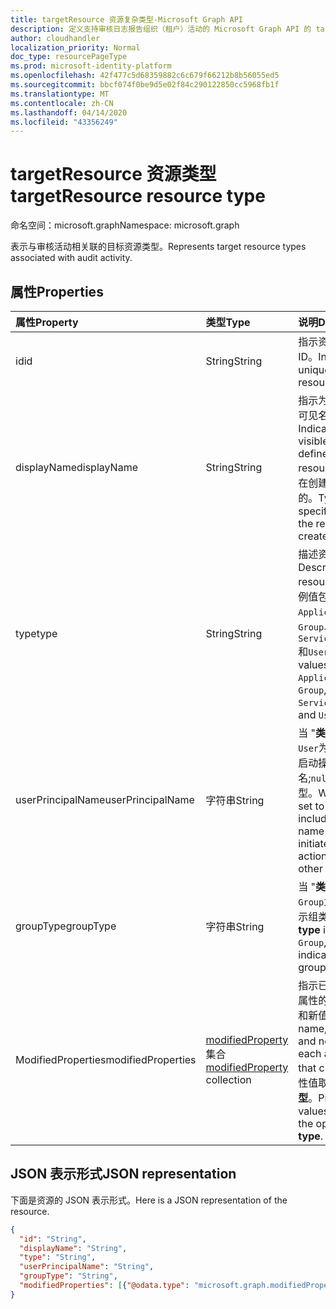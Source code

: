 ```yaml
---
title: targetResource 资源复杂类型-Microsoft Graph API
description: 定义支持审核日志报告组织（租户）活动的 Microsoft Graph API 的 targetResource 实体资源复杂类型。
author: cloudhandler
localization_priority: Normal
doc_type: resourcePageType
ms.prod: microsoft-identity-platform
ms.openlocfilehash: 42f477c5d68359882c6c679f66212b8b56055ed5
ms.sourcegitcommit: bbcf074f0be9d5e02f84c290122850cc5968fb1f
ms.translationtype: MT
ms.contentlocale: zh-CN
ms.lasthandoff: 04/14/2020
ms.locfileid: "43356249"
---
```

# <a name="targetresource-resource-type"></a><span data-ttu-id="22d2f-103">targetResource 资源类型</span><span class="sxs-lookup"><span data-stu-id="22d2f-103">targetResource resource type</span></span>

<span data-ttu-id="22d2f-104">命名空间：microsoft.graph</span><span class="sxs-lookup"><span data-stu-id="22d2f-104">Namespace: microsoft.graph</span></span>

<span data-ttu-id="22d2f-105">表示与审核活动相关联的目标资源类型。</span><span class="sxs-lookup"><span data-stu-id="22d2f-105">Represents target resource types associated with audit activity.</span></span> 


## <a name="properties"></a><span data-ttu-id="22d2f-106">属性</span><span class="sxs-lookup"><span data-stu-id="22d2f-106">Properties</span></span>

| <span data-ttu-id="22d2f-107">属性</span><span class="sxs-lookup"><span data-stu-id="22d2f-107">Property</span></span>     | <span data-ttu-id="22d2f-108">类型</span><span class="sxs-lookup"><span data-stu-id="22d2f-108">Type</span></span>   |<span data-ttu-id="22d2f-109">说明</span><span class="sxs-lookup"><span data-stu-id="22d2f-109">Description</span></span>|
|:---------------|:--------|:----------|
|<span data-ttu-id="22d2f-110">id</span><span class="sxs-lookup"><span data-stu-id="22d2f-110">id</span></span>|<span data-ttu-id="22d2f-111">String</span><span class="sxs-lookup"><span data-stu-id="22d2f-111">String</span></span>|<span data-ttu-id="22d2f-112">指示资源的唯一 ID。</span><span class="sxs-lookup"><span data-stu-id="22d2f-112">Indicates the unique ID of the resource.</span></span>|
|<span data-ttu-id="22d2f-113">displayName</span><span class="sxs-lookup"><span data-stu-id="22d2f-113">displayName</span></span>|<span data-ttu-id="22d2f-114">String</span><span class="sxs-lookup"><span data-stu-id="22d2f-114">String</span></span>|<span data-ttu-id="22d2f-115">指示为资源定义的可见名称。</span><span class="sxs-lookup"><span data-stu-id="22d2f-115">Indicates the visible name defined for the resource.</span></span> <span data-ttu-id="22d2f-116">通常是在创建资源时指定的。</span><span class="sxs-lookup"><span data-stu-id="22d2f-116">Typically specified when the resource is created.</span></span>|
|<span data-ttu-id="22d2f-117">type</span><span class="sxs-lookup"><span data-stu-id="22d2f-117">type</span></span>|<span data-ttu-id="22d2f-118">String</span><span class="sxs-lookup"><span data-stu-id="22d2f-118">String</span></span>|<span data-ttu-id="22d2f-119">描述资源类型。</span><span class="sxs-lookup"><span data-stu-id="22d2f-119">Describes the resource type.</span></span>  <span data-ttu-id="22d2f-120">示例值包括`Application`、 `Group`、 `ServicePrincipal`和`User`。</span><span class="sxs-lookup"><span data-stu-id="22d2f-120">Example values include `Application`, `Group`, `ServicePrincipal`, and `User`.</span></span>|
|<span data-ttu-id="22d2f-121">userPrincipalName</span><span class="sxs-lookup"><span data-stu-id="22d2f-121">userPrincipalName</span></span>|<span data-ttu-id="22d2f-122">字符串</span><span class="sxs-lookup"><span data-stu-id="22d2f-122">String</span></span>|<span data-ttu-id="22d2f-123">当 "**类型**" 设置`User`为时，这包括启动操作的用户名;`null`对于其他类型。</span><span class="sxs-lookup"><span data-stu-id="22d2f-123">When **type** is set to `User`, this includes the user name that initiated the action; `null` for other types.</span></span>|
|<span data-ttu-id="22d2f-124">groupType</span><span class="sxs-lookup"><span data-stu-id="22d2f-124">groupType</span></span>|<span data-ttu-id="22d2f-125">字符串</span><span class="sxs-lookup"><span data-stu-id="22d2f-125">String</span></span>|<span data-ttu-id="22d2f-126">当 "**类型**" 设置`Group`为时，这表示组类型。</span><span class="sxs-lookup"><span data-stu-id="22d2f-126">When **type** is set to `Group`, this indicates the group type.</span></span>|
|<span data-ttu-id="22d2f-127">ModifiedProperties</span><span class="sxs-lookup"><span data-stu-id="22d2f-127">modifiedProperties</span></span>|<span data-ttu-id="22d2f-128">[modifiedProperty](modifiedproperty.md)集合</span><span class="sxs-lookup"><span data-stu-id="22d2f-128">[modifiedProperty](modifiedproperty.md) collection</span></span>|<span data-ttu-id="22d2f-129">指示已更改的每个属性的名称、旧值和新值。</span><span class="sxs-lookup"><span data-stu-id="22d2f-129">Indicates name, old value and new value of each attribute that changed.</span></span> <span data-ttu-id="22d2f-130">属性值取决于操作**类型**。</span><span class="sxs-lookup"><span data-stu-id="22d2f-130">Property values depend on the operation **type**.</span></span>|

## <a name="json-representation"></a><span data-ttu-id="22d2f-131">JSON 表示形式</span><span class="sxs-lookup"><span data-stu-id="22d2f-131">JSON representation</span></span>

<span data-ttu-id="22d2f-132">下面是资源的 JSON 表示形式。</span><span class="sxs-lookup"><span data-stu-id="22d2f-132">Here is a JSON representation of the resource.</span></span>

<!-- {
  "blockType": "resource",
  "optionalProperties": [

  ],
  "@odata.type": "microsoft.graph.targetResource"
}-->

```json
{
  "id": "String",
  "displayName": "String",
  "type": "String",
  "userPrincipalName": "String",
  "groupType": "String", 
  "modifiedProperties": [{"@odata.type": "microsoft.graph.modifiedProperty"}]
}

```


<!-- uuid: 8fcb5dbc-d5aa-4681-8e31-b001d5168d79
2015-10-25 14:57:30 UTC -->
<!-- {
  "type": "#page.annotation",
  "description": "targetResource resource",
  "keywords": "",
  "section": "documentation",
  "tocPath": ""
}-->
